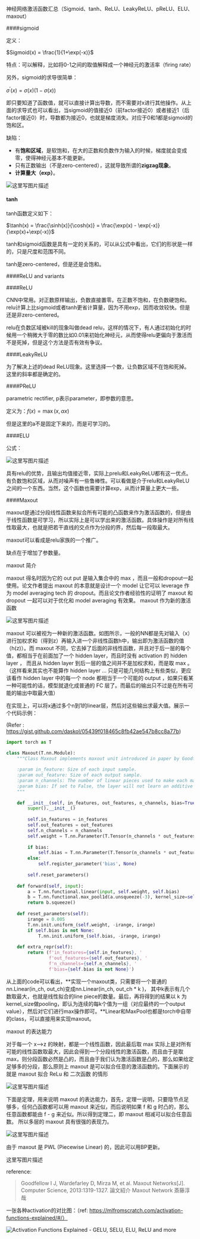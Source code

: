 神经网络激活函数汇总（Sigmoid、tanh、ReLU、LeakyReLU、pReLU、ELU、maxout）

####sigmoid

定义：

$Sigmoid(x) = \frac{1}{1+\exp(-x)}$

特点：可以解释，比如将0-1之间的取值解释成一个神经元的激活率（firing rate）

另外，sigmoid的求导很简单：

$\sigma^{'}(x) = \sigma(x)(1-\sigma(x))$

即只要知道了函数值，就可以直接计算出导数，而不需要对x进行其他操作。从上面的求导式也可以看出，当sigmoid的值接近0（前factor接近0）或者接近1（后factor接近0）时，导数都为接近0，也就是梯度消失。对应于0和1都是sigmoid的饱和区。

缺陷：

- 有**饱和区域**，是软饱和，在大的正数和负数作为输入的时候，梯度就会变成零，使得神经元基本不能更新。
- 只有正数输出（不是zero-centered），这就导致所谓的**zigzag现象**。
- **计算量大（exp）**。

![这里写图片描述](assets/70.png)



#### tanh

tanh函数定义如下：

$\tanh(x) = \frac{\sinh(x)}{\cosh(x)} = \frac{\exp(x) - \exp(-x)}{\exp(x)+\exp(-x)}$



tanh和sigmoid函数是具有一定的关系的，可以从公式中看出，它们的形状是一样的，只是尺度和范围不同。

tanh是zero-centered，但是还是会饱和。



####ReLU and variants

####ReLU

CNN中常用。对正数原样输出，负数直接置零。在正数不饱和，在负数硬饱和。relu计算上比sigmoid或者tanh更省计算量，因为不用exp，因而收敛较快。但是还是非zero-centered。

relu在负数区域被kill的现象叫做dead relu，这样的情况下，有人通过初始化的时候用一个稍微大于零的数比如0.01来初始化神经元，从而使得relu更偏向于激活而不是死掉，但是这个方法是否有效有争议。



####LeakyReLU

为了解决上述的dead ReLU现象。这里选择一个数，让负数区域不在饱和死掉。这里的斜率都是确定的。



####PReLU

parametric rectifier, p表示parameter，即参数的意思。

定义为：$f(x) = \max(x, \alpha x)$

但是这里的a不是固定下来的，而是可学习的。



####ELU

公式：

![这里写图片描述](assets/70-20210617195006665.png)

具有relu的优势，且输出均值接近零，实际上prelu和LeakyReLU都有这一优点。有负数饱和区域，从而对噪声有一些鲁棒性。可以看做是介于relu和LeakyReLU之间的一个东西。当然，这个函数也需要计算exp，从而计算量上更大一些。



####Maxout

maxout是通过分段线性函数来拟合所有可能的凸函数来作为激活函数的，但是由于线性函数是可学习，所以实际上是可以学出来的激活函数。具体操作是对所有线性取最大，也就是把若干直线的交点作为分段的界，然后每一段取最大。

maxout可以看成是relu家族的一个推广。

缺点在于增加了参数量。




maxout 简介

maxout 得名时因为它的 out put 是输入集合中的 max ，而且一般和dropout一起使用。论文作者提出 maxout 的本意就是设计一个 model 让它可以 leverage 作为 model averaging tech 的 dropout。而且论文作者经验性的证明了 maxout 和 dropout 一起可以对于优化和 model averaging 有效果。
maxout 作为新的激活函数

![这里写图片描述](assets/SouthEast.jpeg)

maxout 可以被视为一种新的激活函数。如图所示，一般的NN都是先对输入（x）进行加权求和（得到z）再输入进一个非线性函数h中，输出即为激活函数的值（h(z)）。而 maxout 不同，它去掉了后面的非线性函数，并且对于后一层的每个值，都相当于在前面加了一个 hidden layer，而且时没有 activation 的 hidden layer ， 而且从 hidden layer 到后一层的值之间并不是加权求和，而是取 max 。（这样看来其实也不能算作 hidden layer … 只是可能几何结构上有些类似，更应该看作 hidden layer 中的每一个 node 都相当于一个可能的 output ，如果只看某一种可能性的话，模型就退化成普通的 FC 层了。而最后的输出只不过是在所有可能的输出中取最大值）

在实现上，可以将x通过多个n到1的linear层，然后对这些输出求最大值。展示一个代码示例：

(Refer : https://gist.github.com/daskol/05439f018465c8fb42ae547b8cc8a77b)

~~~python
import torch as T

class Maxout(T.nn.Module):
    """Class Maxout implements maxout unit introduced in paper by Goodfellow et al, 2013.
    
    :param in_feature: Size of each input sample.
    :param out_feature: Size of each output sample.
    :param n_channels: The number of linear pieces used to make each maxout unit.
    :param bias: If set to False, the layer will not learn an additive bias.
    """
    
    def __init__(self, in_features, out_features, n_channels, bias=True):
        super().__init__()
        
        self.in_features = in_features
        self.out_features = out_features
        self.n_channels = n_channels
        self.weight = T.nn.Parameter(T.Tensor(n_channels * out_features, in_features))
        
        if bias:
            self.bias = T.nn.Parameter(T.Tensor(n_channels * out_features))
        else:
            self.register_parameter('bias', None)
            
        self.reset_parameters()
    
    def forward(self, input):
        a = T.nn.functional.linear(input, self.weight, self.bias)
        b = T.nn.functional.max_pool1d(a.unsqueeze(-3), kernel_size=self.n_channels)
        return b.squeeze()
    
    def reset_parameters(self):
        irange = 0.005
        T.nn.init.uniform_(self.weight, -irange, irange)
        if self.bias is not None:
            T.nn.init.uniform_(self.bias, -irange, irange)
    
    def extra_repr(self):
        return (f'in_features={self.in_features}, '
                f'out_features={self.out_features}, '
                f'n_channels={self.n_channels}, '
                f'bias={self.bias is not None}')
~~~

从上面的code可以看出，**实现一个maxout类，只需要将一个普通的nn.Linear(in_ch, out_ch)变成nn.Linear(in_ch, out_ch \* k )， 其中k表示有几个数取最大，也就是线性拟合的line piece的数量。最后，再将得到的结果以 k 为kernel_size做pooling，即认为连续的每k个值为一组（对应最终的一个output value），然后对它们进行max操作即可。**Linear和MaxPool也都是torch中自带的class，可以直接用来实现maxout。

maxout 的表达能力

对于每一个 x–>z 的映射，都是一个线性函数，因此最后取 max 实际上是对所有可能的线性函数取最大，因此会得到一个分段线性的激活函数，而且由于是取max，则分段函数必然是凸的，而且由于我们认为激活函数是凸的，那么如果给定足够多的分段，那么原则上 maxout 是可以拟合任意的激活函数的。下面展示的就是 maxout 拟合 ReLu 和 二次函数 的情形

![这里写图片描述](assets/SouthEast-20210617201721852.jpeg)

下面是定理，用来说明 maxout 的表达能力，首先，定理一说明，只要隐节点足够多，任何凸函数都可以用 maxout 来近似，而后说明如果 f 和 g 时凸的，那么任意函数都能由 f - g 来近似。所以得到定理二，即 maxout 相减可以拟合任意函数。 所以多层的 maxout 具有很强的表现力。

![这里写图片描述](assets/SouthEast-20210617201851665.jpeg)

由于 maxout 是 PWL (Piecewise Linear) 的，因此可以用BP更新。

这里写图片描述

reference:

> Goodfellow I J, Wardefarley D, Mirza M, et al. Maxout Networks[J]. Computer Science, 2013:1319-1327.
> 論文紹介 Maxout Network 斎藤淳哉 



一张各种activation的对比图：（ref: https://mlfromscratch.com/activation-functions-explained/#/）

![Activation Functions Explained - GELU, SELU, ELU, ReLU and more](assets/activation-functions.gif)



